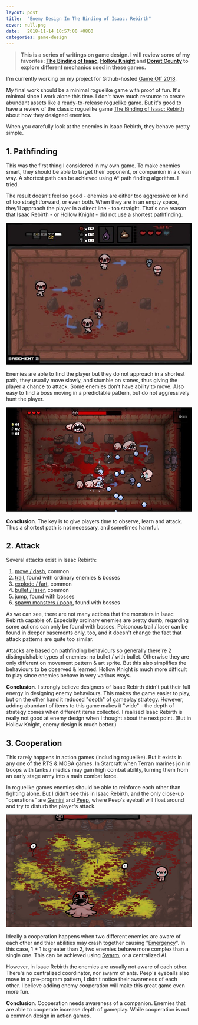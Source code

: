 ```yaml
---
layout: post
title:  "Enemy Design In The Binding of Isaac: Rebirth"
cover: null.png
date:   2018-11-14 10:57:00 +0800
categories: game-design
---
```


> **This is a series of writings on game design. I will review some of my favorites: [The Binding of Isaac](), [Hollow Knight]() and [Donut County]() to explore different mechanics used in these games.**

I'm currently working on my project for Github-hosted [Game Off 2018](https://itch.io/jam/game-off-2018).

My final work should be a minimal roguelike game with proof of fun. It's minimal since I work alone this time. 
I don't have much resource to create abundant assets like a ready-to-release roguelike game. 
But it's good to have a review of the classic roguelike game [The Binding of Isaac: Rebirth](https://store.steampowered.com/app/250900/The_Binding_of_Isaac_Rebirth/) about how they designed enemies.

When you carefully look at the enemies in Isaac Rebirth, they behave pretty simple.

## 1. Pathfinding

This was the first thing I considered in my own game. To make enemies smart, they should be able to target their opponent, or companion in a clean way. A shortest path can be achieved using A* path finding algorithm. I tried.

The result doesn't feel so good - enemies are either too aggressive or kind of too straightforward, or even both. When they are in an empty space, they'll approach the player in a direct line - too straight. That's one reason that Isaac Rebirth - or Hollow Knight - did not use a shortest pathfinding.

<img src="/images/isaac/1.jpg" alt="" width="640px"/>

Enemies are able to find the player but they do not approach in a shortest path, they usually move slowly, and stumble on stones, thus giving the player a chance to attack. Some enemies don't have ability to move. Also easy to find a boss moving in a predictable pattern, but do not aggressively hunt the player. 

<img src="/images/isaac/2.jpg" alt="" width="640px"/>

**Conclusion**. The key is to give players time to observe, learn and attack. Thus a shortest path is not necessary, and sometimes harmful.

## 2. Attack

Several attacks exist in Isaac Rebirth:

1. [move / dash](https://bindingofisaacrebirth.gamepedia.com/Gurglings), common
2. [trail](https://bindingofisaacrebirth.gamepedia.com/Peep), found with ordinary enemies & bosses
3. [explode / fart](https://bindingofisaacrebirth.gamepedia.com/Mega_Fatty), common
4. [bullet / laser](https://bindingofisaacrebirth.gamepedia.com/Gemini), common
5. [jump](https://bindingofisaacrebirth.gamepedia.com/Gurdy), found with bosses
6. [spawn monsters / poop](https://bindingofisaacrebirth.gamepedia.com/The_Duke_of_Flies), found with bosses

As we can see, there are not many actions that the monsters in Isaac Rebirth capable of. Especially ordinary enemies are pretty dumb, regarding some actions can only be found with bosses. Poisonous trail / laser can be found in deeper basements only, too, and it doesn't change the fact that attack patterns are quite too similar. 

Attacks are based on pathfinding behaviours so generally there're 2 distinguishable types of enemies: no bullet / with bullet. Otherwise they are only different on movement pattern & art sprite. But this also simplifies the behaviours to be observed & learned. Hollow Knight is much more difficult to play since enemies behave in very various ways.

**Conclusion**. I strongly believe designers of Isaac Rebirth didn't put their full energy in designing enemy behaviours. This makes the game easier to play, but on the other hand it reduced "depth" of gameplay strategy. However, adding abundant of items to this game makes it "wide" - the depth of strategy comes when different items collected. I realised Isaac Rebirth is really not good at enemy design when I thought about the next point. (But in Hollow Knight, enemy design is much better.)

## 3. Cooperation

This rarely happens in action games (including roguelike). But it exists in any one of the RTS & MOBA games. In Starcraft when Terran marines join in troops with tanks / medics may gain high combat ability, turning them from an early stage army into a main combat force.

In roguelike games enemies should be able to reinforce each other than fighting alone. But I didn't see this in Isaac Rebirth, and the only close-up "operations" are [Gemini](https://bindingofisaacrebirth.gamepedia.com/Gemini) and [Peep](https://bindingofisaacrebirth.gamepedia.com/Peep), where Peep's eyeball will float around and try to disturb the player's attack.

<img src="/images/isaac/3.jpg" alt="" width="640px"/>

Ideally a cooperation happens when two different enemies are aware of each other and thier abilities may crash together causing "[Emergency](https://en.wikipedia.org/wiki/Emergence)". In this case, 1 + 1 is greater than 2, two enemies behave more complex than a single one. This can be achieved using [Swarm](https://en.wikipedia.org/wiki/Swarm_intelligence), or a centralized AI.

However, in Isaac Rebirth the enemies are usually not aware of each other. There's no centralized coordinator, nor swarm of ants. Peep's eyeballs also move in a pre-program pattern, I didn't notice their awareness of each other. I believe adding enemy cooperation will make this great game even more fun.

**Conclusion**. Cooperation needs awareness of a companion. Enemies that are able to cooperate increase depth of gameplay. While cooperation is not a common design in action games.


